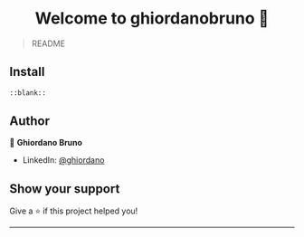 <h1 align="center">Welcome to ghiordanobruno 👋</h1>
<p>
</p>

> README

## Install

```sh
::blank::
```

## Author

👤 **Ghiordano Bruno**

* LinkedIn: [@ghiordano](https://linkedin.com/in/ghiordano)

## Show your support

Give a ⭐️ if this project helped you!

***
